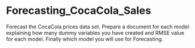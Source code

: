 # Forecasting_CocaCola_Sales

Forecast the CocaCola prices data set. Prepare a document for each model explaining 
how many dummy variables you have created and RMSE value for each model. Finally which model you will use for 
Forecasting.
